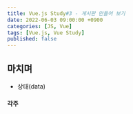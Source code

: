 ```yaml
---
title: Vue.js Study#3 - 게시판 만들어 보기
date: 2022-06-03 09:00:00 +0900
categories: [JS, Vue]
tags: [Vue.js, Vue Study]
published: false
---
```


## 마치며

- 상태(data)

#### 각주
